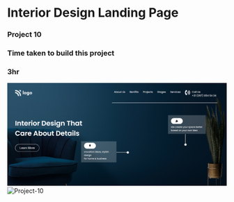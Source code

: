 # Interior Design Landing Page

### Project 10

### Time taken to build this project
### 3hr

![Project-10](./Thumbnail.png)
![Project-10](https://img.shields.io/badge/HTML-CSS-green)
